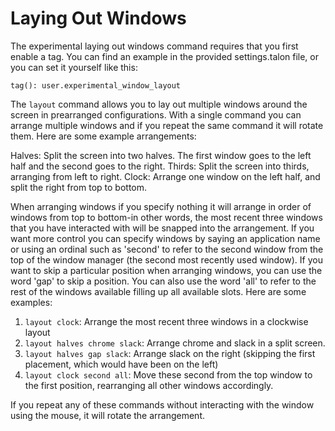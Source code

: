 # Laying Out Windows

The experimental laying out windows command requires that you first enable a tag. You can find an example in the provided settings.talon file, or you can set it yourself like this:

```
tag(): user.experimental_window_layout
```

The `layout` command allows you to lay out multiple windows around the screen in prearranged configurations. With a single command you can arrange multiple windows and if you repeat the same command it will rotate them. Here are some example arrangements:

Halves: Split the screen into two halves. The first window goes to the left half and the second goes to the right.
Thirds: Split the screen into thirds, arranging from left to right.
Clock: Arrange one window on the left half, and split the right from top to bottom.

When arranging windows if you specify nothing it will arrange in order of windows from top to bottom-in other words, the most recent three windows that you have interacted with will be snapped into the arrangement. If you want more control you can specify windows by saying an application name or using an ordinal such as 'second' to refer to the second window from the top of the window manager (the second most recently used window). If you want to skip a particular position when arranging windows, you can use the word 'gap' to skip a position. You can also use the word 'all' to refer to the rest of the windows available filling up all available slots. Here are some examples:

1. `layout clock`: Arrange the most recent three windows in a clockwise layout
2. `layout halves chrome slack`: Arrange chrome and slack in a split screen.
3. `layout halves gap slack`: Arrange slack on the right (skipping the first placement, which would have been on the left)
4. `layout clock second all`: Move these second from the top window to the first position, rearranging all other windows accordingly.

If you repeat any of these commands without interacting with the window using the mouse, it will rotate the arrangement.
